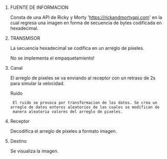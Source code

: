 1. FUENTE DE INFORMACION

    Consta de una API de Ricky y Morty 'https://rickandmortyapi.com' en la cual regresa una imagen en forma de secuencia de bytes codificada en hexadecimal.

2. TRANSMISOR

    La secuencia hexadecimal se codifica en un arreglo de pixeles.

    No se implementa el empaquetamiento!

3. Canal

    El arreglo de pixeles se va enviando al receptor con un retraso de 2s para simular la velocidad.

    Ruido

        El ruido se provoca por transformacion de los datos. Se crea un arreglo de datos enteros aleatorios de las cuales se modifican de 
        manera aleatoria valores del arreglo de pixeles.

4. Receptor

    Decodifica el arreglo de pixeles a formato imagen.

5. Destino

    Se visualiza la imagen.


